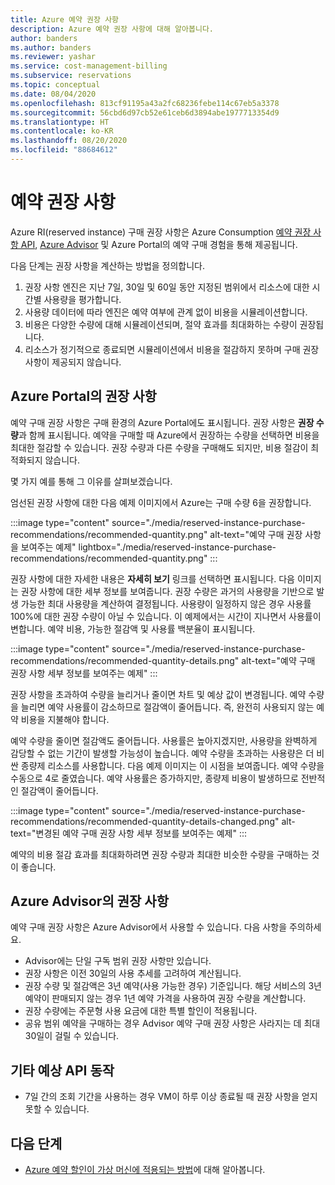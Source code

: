 ```yaml
---
title: Azure 예약 권장 사항
description: Azure 예약 권장 사항에 대해 알아봅니다.
author: banders
ms.author: banders
ms.reviewer: yashar
ms.service: cost-management-billing
ms.subservice: reservations
ms.topic: conceptual
ms.date: 08/04/2020
ms.openlocfilehash: 813cf91195a43a2fc68236febe114c67eb5a3378
ms.sourcegitcommit: 56cbd6d97cb52e61ceb6d3894abe1977713354d9
ms.translationtype: HT
ms.contentlocale: ko-KR
ms.lasthandoff: 08/20/2020
ms.locfileid: "88684612"
---
```

# <a name="reservation-recommendations"></a>예약 권장 사항

Azure RI(reserved instance) 구매 권장 사항은 Azure Consumption [예약 권장 사항 API](/rest/api/consumption/reservationrecommendations), [Azure Advisor](../../advisor/advisor-cost-recommendations.md#buy-reserved-virtual-machine-instances-to-save-money-over-pay-as-you-go-costs) 및 Azure Portal의 예약 구매 경험을 통해 제공됩니다.

다음 단계는 권장 사항을 계산하는 방법을 정의합니다.

1. 권장 사항 엔진은 지난 7일, 30일 및 60일 동안 지정된 범위에서 리소스에 대한 시간별 사용량을 평가합니다.
2. 사용량 데이터에 따라 엔진은 예약 여부에 관계 없이 비용을 시뮬레이션합니다.
3. 비용은 다양한 수량에 대해 시뮬레이션되며, 절약 효과를 최대화하는 수량이 권장됩니다.
4. 리소스가 정기적으로 종료되면 시뮬레이션에서 비용을 절감하지 못하며 구매 권장 사항이 제공되지 않습니다.

## <a name="recommendations-in-the-azure-portal"></a>Azure Portal의 권장 사항

예약 구매 권장 사항은 구매 환경의 Azure Portal에도 표시됩니다. 권장 사항은 **권장 수량**과 함께 표시됩니다. 예약을 구매할 때 Azure에서 권장하는 수량을 선택하면 비용을 최대한 절감할 수 있습니다. 권장 수량과 다른 수량을 구매해도 되지만, 비용 절감이 최적화되지 않습니다.

몇 가지 예를 통해 그 이유를 살펴보겠습니다.

엄선된 권장 사항에 대한 다음 예제 이미지에서 Azure는 구매 수량 6을 권장합니다.

:::image type="content" source="./media/reserved-instance-purchase-recommendations/recommended-quantity.png" alt-text="예약 구매 권장 사항을 보여주는 예제" lightbox="./media/reserved-instance-purchase-recommendations/recommended-quantity.png" :::

권장 사항에 대한 자세한 내용은 **자세히 보기** 링크를 선택하면 표시됩니다. 다음 이미지는 권장 사항에 대한 세부 정보를 보여줍니다. 권장 수량은 과거의 사용량을 기반으로 발생 가능한 최대 사용량을 계산하여 결정됩니다. 사용량이 일정하지 않은 경우 사용률 100%에 대한 권장 수량이 아닐 수 있습니다. 이 예제에서는 시간이 지나면서 사용률이 변합니다. 예약 비용, 가능한 절감액 및 사용률 백분율이 표시됩니다.

:::image type="content" source="./media/reserved-instance-purchase-recommendations/recommended-quantity-details.png" alt-text="예약 구매 권장 사항 세부 정보를 보여주는 예제" :::

권장 사항을 초과하여 수량을 늘리거나 줄이면 차트 및 예상 값이 변경됩니다. 예약 수량을 늘리면 예약 사용률이 감소하므로 절감액이 줄어듭니다. 즉, 완전히 사용되지 않는 예약 비용을 지불해야 합니다.

예약 수량을 줄이면 절감액도 줄어듭니다. 사용률은 높아지겠지만, 사용량을 완벽하게 감당할 수 없는 기간이 발생할 가능성이 높습니다. 예약 수량을 초과하는 사용량은 더 비싼 종량제 리소스를 사용합니다. 다음 예제 이미지는 이 시점을 보여줍니다. 예약 수량을 수동으로 4로 줄였습니다. 예약 사용률은 증가하지만, 종량제 비용이 발생하므로 전반적인 절감액이 줄어듭니다.

:::image type="content" source="./media/reserved-instance-purchase-recommendations/recommended-quantity-details-changed.png" alt-text="변경된 예약 구매 권장 사항 세부 정보를 보여주는 예제" :::

예약의 비용 절감 효과를 최대화하려면 권장 수량과 최대한 비슷한 수량을 구매하는 것이 좋습니다.

## <a name="recommendations-in-azure-advisor"></a>Azure Advisor의 권장 사항

예약 구매 권장 사항은 Azure Advisor에서 사용할 수 있습니다. 다음 사항을 주의하세요.

- Advisor에는 단일 구독 범위 권장 사항만 있습니다.
- 권장 사항은 이전 30일의 사용 추세를 고려하여 계산됩니다.
- 권장 수량 및 절감액은 3년 예약(사용 가능한 경우) 기준입니다. 해당 서비스의 3년 예약이 판매되지 않는 경우 1년 예약 가격을 사용하여 권장 수량을 계산합니다.
- 권장 수량에는 주문형 사용 요금에 대한 특별 할인이 적용됩니다.
- 공유 범위 예약을 구매하는 경우 Advisor 예약 구매 권장 사항은 사라지는 데 최대 30일이 걸릴 수 있습니다.

## <a name="other-expected-api-behavior"></a>기타 예상 API 동작

- 7일 간의 조회 기간을 사용하는 경우 VM이 하루 이상 종료될 때 권장 사항을 얻지 못할 수 있습니다.

## <a name="next-steps"></a>다음 단계

- [Azure 예약 할인이 가상 머신에 적용되는 방법](../manage/understand-vm-reservation-charges.md)에 대해 알아봅니다.
